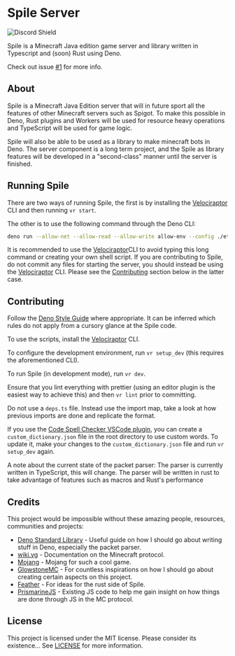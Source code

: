 <!-- TODO: Use Aliases for the URLs. -->

# Spile Server

![Discord Shield](https://discordapp.com/api/guilds/702504330456072303/widget.png?style=shield)

Spile is a Minecraft Java edition game server and library written in Typescript
and (soon) Rust using Deno.

Check out issue [#1](../../issues/1) for more info.

## About

Spile is a Minecraft Java Edition server that will in future sport all the
features of other Minecraft servers such as Spigot. To make this possible in
Deno, Rust plugins and Workers will be used for resource heavy operations and TypeScript
will be used for game logic. 

Spile will also be able to be used as a library to make minecraft bots in Deno.
The server component is a long term project, and the Spile as library features
will be developed in a "second-class" manner until the server is finished.

## Running Spile

There are two ways of running Spile, the first is by installing the
[Velociraptor](https://github.com/umbopepato/velociraptor) CLI and then running
`vr start`.

The other is to use the following command through the Deno CLI:

```sh
deno run --allow-net --allow-read --allow-write allow-env --config ./etc/tsconfig.json --importmap ./etc/import_map.json --lock ./etc/lock.json --unstable ./src/main.ts
```

It is recommended to use the
[Velociraptor](https://github.com/umbopepato/velociraptor)CLI to avoid typing
this long command or creating your own shell script. If you are contributing to
Spile, do not commit any files for starting the server, you should instead be
using the [Velociraptor](https://github.com/umbopepato/velociraptor) CLI. Please
see the [Contributing](#contributing) section below in the latter case.

## Contributing

Follow the
[Deno Style Guide](https://github.com/denoland/deno/blob/4ebd24342368adbb99582b87dc6c4b8cb6f44c87/docs/contributing/style_guide.md)
where appropriate. It can be inferred which rules do not apply from a cursory
glance at the Spile code.

To use the scripts, install the
[Velociraptor](https://github.com/umbopepato/velociraptor) CLI.

To configure the development environment, run `vr setup_dev` (this requires the
aforementioned CLI).

To run Spile (in development mode), run `vr dev`.

Ensure that you lint everything with prettier (using an editor plugin is the
easiest way to achieve this) and then `vr lint` prior to committing.

Do not use a `deps.ts` file. Instead use the import map, take a look at how
previous imports are done and replicate the format.

If you use the
[Code Spell Checker VSCode plugin](https://marketplace.visualstudio.com/items?itemName=streetsidesoftware.code-spell-checker),
you can create a `custom_dictionary.json` file in the root directory to use
custom words. To update it, make your changes to the `custom_dictionary.json`
file and run `vr setup_dev` again.

A note about the current state of the packet parser: The parser is currently
written in TypeScript, this will change. The parser will be written in rust to
take advantage of features such as macros and Rust's performance

## Credits

This project would be impossible without these amazing people, resources,
communities and projects:

- [Deno Standard Library](https://deno.land/std) - Useful guide on how I should
  go about writing stuff in Deno, especially the packet parser.
- [wiki.vg](https://wiki.vg) - Documentation on the Minecraft protocol.
- [Mojang](https://www.mojang.com) - Mojang for such a cool game.
- [GlowstoneMC](https://github.com/GlowstoneMC/Glowstone) - For countless
  inspirations on how I should go about creating certain aspects on this
  project.
- [Feather](https://github.com/feather-rs/feather) - For ideas for the rust side of Spile.
- [PrismarineJS](https://github.com/PrismarineJS) - Existing JS code to help me
  gain insight on how things are done through JS in the MC protocol.

## License

This project is licensed under the MIT license. Please consider its existence...
See [LICENSE](./LICENSE) for more information.
